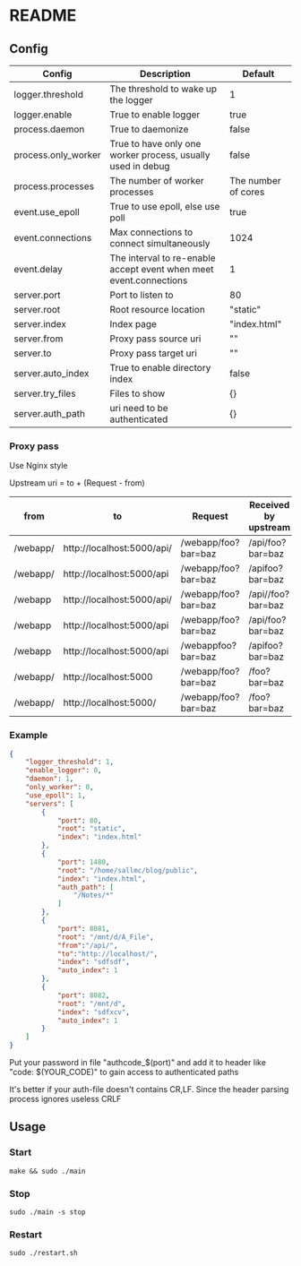 # README

## Config

| Config              | Description                                                        | Default             |
| ------------------- | ------------------------------------------------------------------ | ------------------- |
| logger.threshold    | The threshold to wake up the logger                                | 1                   |
| logger.enable       | True to enable logger                                              | true                |
| process.daemon      | True to daemonize                                                  | false               |
| process.only_worker | True to have only one worker process, usually used in debug        | false               |
| process.processes   | The number of worker processes                                     | The number of cores |
| event.use_epoll     | True to use epoll, else use poll                                   | true                |
| event.connections   | Max connections to connect simultaneously                          | 1024                |
| event.delay         | The interval to re-enable accept event when meet event.connections | 1                   |
| server.port         | Port to listen to                                                  | 80                  |
| server.root         | Root resource location                                             | "static"            |
| server.index        | Index page                                                         | "index.html"        |
| server.from         | Proxy pass source uri                                              | ""                  |
| server.to           | Proxy pass target uri                                              | ""                  |
| server.auto_index   | True to enable directory index                                     | false               |
| server.try_files    | Files to show                                                      | {}                  |
| server.auth_path    | uri need to be authenticated                                       | {}                  |

### Proxy pass

Use Nginx style

Upstream uri = to + (Request - from)

| from     | to                         | Request             | Received by upstream |
| -------- | -------------------------- | ------------------- | -------------------- |
| /webapp/ | http://localhost:5000/api/ | /webapp/foo?bar=baz | /api/foo?bar=baz     |
| /webapp/ | http://localhost:5000/api  | /webapp/foo?bar=baz | /apifoo?bar=baz      |
| /webapp  | http://localhost:5000/api/ | /webapp/foo?bar=baz | /api//foo?bar=baz    |
| /webapp  | http://localhost:5000/api  | /webapp/foo?bar=baz | /api/foo?bar=baz     |
| /webapp  | http://localhost:5000/api  | /webappfoo?bar=baz  | /apifoo?bar=baz      |
| /webapp/ | http://localhost:5000      | /webapp/foo?bar=baz | /foo?bar=baz         |
| /webapp/ | http://localhost:5000/     | /webapp/foo?bar=baz | /foo?bar=baz         |

### Example

```json
{
    "logger_threshold": 1,
    "enable_logger": 0,
    "daemon": 1,
    "only_worker": 0,
    "use_epoll": 1,
    "servers": [
        {
            "port": 80,
            "root": "static",
            "index": "index.html"
        },
        {
            "port": 1480,
            "root": "/home/sallmc/blog/public",
            "index": "index.html",
            "auth_path": [
                "/Notes/*"
            ]
        },
        {
            "port": 8081,
            "root": "/mnt/d/A_File",
            "from":"/api/",
            "to":"http://localhost/",
            "index": "sdfsdf",
            "auto_index": 1
        },
        {
            "port": 8082,
            "root": "/mnt/d",
            "index": "sdfxcv",
            "auto_index": 1
        }
    ]
}
```

Put your password in file "authcode_$(port)" and add it to header like "code: $(YOUR_CODE)" to gain access to authenticated paths

It's better if your auth-file doesn't contains CR,LF. Since the header parsing process ignores useless CRLF

## Usage

### Start

```shell
make && sudo ./main
```

### Stop

```shell
sudo ./main -s stop
```

### Restart

```shell
sudo ./restart.sh
```